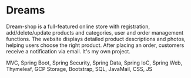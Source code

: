 # Dreams

Dream-shop is a full-featured online store with registration, add/delete/update products and categories, user and order management functions. The website displays detailed product descriptions and photos, helping users choose the right product. After placing an order, customers receive a notification via email. It's my own project. 

MVC, Spring Boot, Spring Security, Spring Data, Spring IoC, Spring Web, Thymeleaf, GCP Storage, Bootstrap, SQL, JavaMail, CSS, JS
